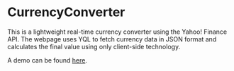 # CurrencyConverter
This is a lightweight real-time currency converter using the Yahoo! Finance API. The webpage uses YQL to fetch currency data in JSON format and calculates the final value using only client-side technology.

A demo can be found <a href="http://nomanshahid.com/cc.html">here</a>.
